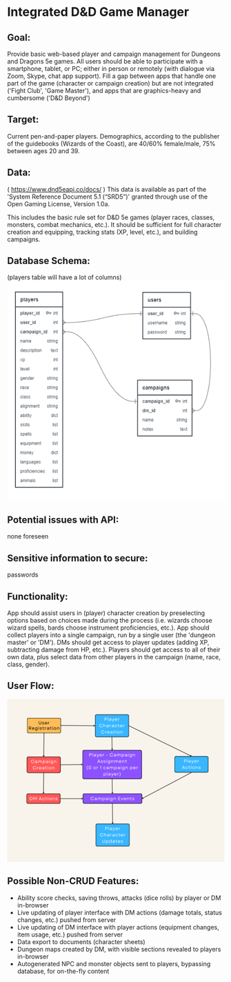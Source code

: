 # Integrated D&D Game Manager

## Goal:
Provide basic web-based player and campaign management for Dungeons and Dragons 5e games. All users should be able to participate with a smartphone, tablet, or PC; either in person or remotely (with dialogue via Zoom, Skype, chat app support). Fill a gap between apps that handle one part of the game (character or campaign creation) but are not integrated ('Fight Club', 'Game Master'), and apps that are graphics-heavy and cumbersome ('D&D Beyond') 

## Target:
Current pen-and-paper players. Demographics, according to the publisher of the guidebooks (Wizards of the Coast), are 40/60% female/male, 75% between ages 20 and 39.

## Data:
( https://www.dnd5eapi.co/docs/ ) This data is available as part of the 'System Reference Document 5.1 (“SRD5”)' granted through use of the Open Gaming License, Version 1.0a.

This includes the basic rule set for D&D 5e games (player races, classes, monsters, combat mechanics, etc.). It should be sufficient for full character creation and equipping, tracking stats (XP, level, etc.), and building campaigns.

## Database Schema:
(players table will have a lot of columns)  
![Database Schema](/schema.png)

## Potential issues with API:
none foreseen

## Sensitive information to secure:
passwords

## Functionality:
App should assist users in (player) character creation by preselecting options based on choices made during the process (i.e. wizards choose wizard spells, bards choose instrument proficiencies, etc.). App should collect players into a single campaign, run by a single user (the 'dungeon master' or 'DM'). DMs should get access to player updates (adding XP, subtracting damage from HP, etc.). Players should get access to all of their own data, plus select data from other players in the campaign (name, race, class, gender).

## User Flow:
![User Flow](/user_flow.png)


## Possible Non-CRUD Features:
- Ability score checks, saving throws, attacks (dice rolls) by player or DM in-browser
- Live updating of player interface with DM actions (damage totals, status changes, etc.) pushed from server
- Live updating of DM interface with player actions (equipment changes, item usage, etc.) pushed from server
- Data export to documents (character sheets)
- Dungeon maps created by DM, with visible sections revealed to players in-browser
- Autogenerated NPC and monster objects sent to players, bypassing database, for on-the-fly content